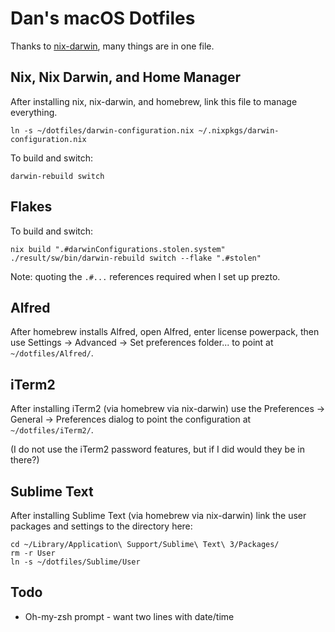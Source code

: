 # Dan's macOS Dotfiles

Thanks to [nix-darwin](https://github.com/LnL7/nix-darwin), many things are in one file.

## Nix, Nix Darwin, and Home Manager

After installing nix, nix-darwin, and homebrew, link this file to manage everything.

`ln -s ~/dotfiles/darwin-configuration.nix ~/.nixpkgs/darwin-configuration.nix`

To build and switch:

```shell
darwin-rebuild switch
```

## Flakes

To build and switch:

```shell
nix build ".#darwinConfigurations.stolen.system"
./result/sw/bin/darwin-rebuild switch --flake ".#stolen"
```

Note: quoting the `.#...` references required when I set up prezto.

## Alfred

After homebrew installs Alfred, open Alfred, enter license powerpack, then use Settings -> Advanced -> Set preferences folder... to point at `~/dotfiles/Alfred/`.

## iTerm2

After installing iTerm2 (via homebrew via nix-darwin) use the Preferences -> General -> Preferences dialog to point the configuration at `~/dotfiles/iTerm2/`.

(I do not use the iTerm2 password features, but if I did would they be in there?)

## Sublime Text

After installing Sublime Text (via homebrew via nix-darwin) link the user packages and settings to the directory here:


```
cd ~/Library/Application\ Support/Sublime\ Text\ 3/Packages/
rm -r User
ln -s ~/dotfiles/Sublime/User
```

## Todo

- Oh-my-zsh prompt - want two lines with date/time

